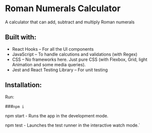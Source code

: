 # Roman Numerals Calculator

A calculator that can add, subtract and multiply Roman numerals

## Built with:

- React Hooks – For all the UI components
- JavaScript – To handle calcutions and validations (with Regex)
- CSS – No frameworks here. Just pure CSS (with Flexbox, Grid, light Animation and some media queries).
- Jest and React Testing Library – For unit testing

## Installation:

Run:

###`npm i`

npm start - Runs the app in the development mode.

npm test - Launches the test runner in the interactive watch mode.`
